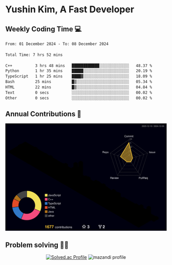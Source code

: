 # Yushin Kim, A Fast Developer

## Weekly Coding Time 💻

<!--START_SECTION:waka-->

```txt
From: 01 December 2024 - To: 08 December 2024

Total Time: 7 hrs 52 mins

C++          3 hrs 48 mins   ████████████░░░░░░░░░░░░░   48.37 %
Python       1 hr 35 mins    █████░░░░░░░░░░░░░░░░░░░░   20.19 %
TypeScript   1 hr 25 mins    ████▓░░░░░░░░░░░░░░░░░░░░   18.09 %
Bash         25 mins         █▒░░░░░░░░░░░░░░░░░░░░░░░   05.34 %
HTML         22 mins         █▒░░░░░░░░░░░░░░░░░░░░░░░   04.84 %
Text         0 secs          ░░░░░░░░░░░░░░░░░░░░░░░░░   00.02 %
Other        0 secs          ░░░░░░░░░░░░░░░░░░░░░░░░░   00.02 %
```

<!--END_SECTION:waka-->

## Annual Contributions 🏃

![](./profile-3d-contrib/profile-night-rainbow.svg)

## Problem solving 👨‍💻

<div align="center">

[![Solved.ac Profile](http://mazassumnida.wtf/api/v2/generate_badge?boj=kys010306)](https://solved.ac/kys010306)
![mazandi profile](http://mazandi.herokuapp.com/api?handle=kys010306&theme=dark)

</div>
